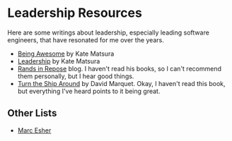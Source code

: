---
---

Leadership Resources
====================

Here are some writings about leadership, especially leading software engineers, that have resonated for me over the years.

* [Being Awesome](http://katemats.com/being-awesome-at-your-job) by Kate Matsura
* [Leadership](http://katemats.com/leadership/) by Kate Matsura
* [Rands in Repose](http://randsinrepose.com/) blog. I haven't read his books, so I can't recommend them personally, 
but I hear good things.
* [Turn the Ship Around](http://davidmarquet.com/books/) by David Marquet. Okay, I haven't read this book, but 
everything I've heard points to it being great.

Other Lists
-----------
* [Marc Esher](https://gist.github.com/marcesher/0553d95a2431fd02e7ba)
